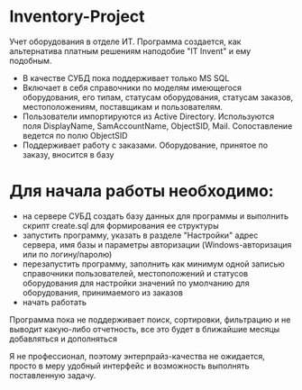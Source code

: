 # Inventory-Project
Учет оборудования в отделе ИТ. Программа создается, как альтернатива платным решениям наподобие "IT Invent" и ему подобным.

* В качестве СУБД пока поддерживает только MS SQL
* Включает в себя справочники по моделям имеющегося оборудования, его типам, статусам оборудования, статусам заказов, местоположениям, поставщикам и пользователям.
* Пользователи импортируются из Active Directory. Используются поля DisplayName, SamAccountName, ObjectSID, Mail. Сопоставление ведется по полю ObjectSID
* Поддерживает работу с заказами. Оборудование, принятое по заказу, вносится в базу

# Для начала работы необходимо:
* на сервере СУБД создать базу данных для программы и выполнить скрипт create.sql для формирования ее структуры
* запустить программу, указать в разделе "Настройки" адрес сервера, имя базы и параметры авторизации (Windows-авторизация или по логину/паролю)
* перезапустить программу, заполнить как минимум одной записью справочники пользователей, местоположений и статусов оборудования для настройки значений по умолчанию для оборудования, принимаемого из заказов
* начать работать

Программа пока не поддерживает поиск, сортировки, фильтрацию и не выводит какую-либо отчетность, все это будет в ближайшие месяцы добавляться и дополняться

Я не профессионал, поэтому энтерпрайз-качества не ожидается, просто в меру удобный интерфейс и возможность выполнять поставленную задачу.
